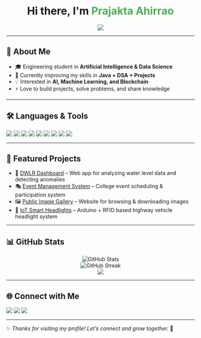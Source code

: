 <h1 align="center">Hi there, I'm <span style="color:#4CAF50;">Prajakta Ahirrao</span></h1>

<p align="center">
  <img src="https://img.shields.io/badge/💻%20Learning-Exploring%20Java%20%7C%20DSA%20%7C%20Web%20Dev-blueviolet?style=for-the-badge"/>
</p>

---


## 🚀 About Me  
- 🎓 Engineering student in **Artificial Intelligence & Data Science**  
- 🌱 Currently improving my skills in **Java + DSA + Projects**   
- 💡 Interested in **AI, Machine Learning, and Blockchain**  
- ⚡ Love to build projects, solve problems, and share knowledge  

---

## 🛠️ Languages & Tools  
<p>
  <img src="https://img.shields.io/badge/HTML5-E34F26?style=for-the-badge&logo=html5&logoColor=white"/>
  <img src="https://img.shields.io/badge/CSS3-1572B6?style=for-the-badge&logo=css3&logoColor=white"/>
  <img src="https://img.shields.io/badge/JavaScript-F7DF1E?style=for-the-badge&logo=javascript&logoColor=black"/>
  <img src="https://img.shields.io/badge/PHP-777BB4?style=for-the-badge&logo=php&logoColor=white"/>
  <img src="https://img.shields.io/badge/Java-ED8B00?style=for-the-badge&logo=openjdk&logoColor=white"/>
  <img src="https://img.shields.io/badge/C++-00599C?style=for-the-badge&logo=c%2B%2B&logoColor=white"/>
  <img src="https://img.shields.io/badge/C-00599C?style=for-the-badge&logo=c&logoColor=white"/>
  <img src="https://img.shields.io/badge/Python-3776AB?style=for-the-badge&logo=python&logoColor=white"/>
  <img src="https://img.shields.io/badge/MySQL-4479A1?style=for-the-badge&logo=mysql&logoColor=white"/>
</p>


---

## 📌 Featured Projects  
- 🌊 [DWLR Dashboard](#) – Web app for analyzing water level data and detecting anomalies  
- 🎭 [Event Management System](#) – College event scheduling & participation system  
- 🖼️ [Public Image Gallery](#) – Website for browsing & downloading images  
- 🚗 [IoT Smart Headlights](#) – Arduino + RFID based highway vehicle headlight system  

---

## 📊 GitHub Stats  
<p align="center">
  <img src="https://github-readme-stats.vercel.app/api?username=YOUR_USERNAME&show_icons=true&theme=tokyonight" alt="GitHub Stats" />
  <br/>
  <img src="https://github-readme-streak-stats.herokuapp.com/?user=YOUR_USERNAME&theme=tokyonight" alt="GitHub Streak"/>
  <br/>
  <img src="https://github-readme-stats.vercel.app/api/top-langs/?username=YOUR_USERNAME&layout=compact&theme=tokyonight"/>
</p>

---

## 🌐 Connect with Me  
<p>
  <a href="https://www.linkedin.com/in/prajktaahirrao/"><img src="https://img.shields.io/badge/LinkedIn-0A66C2?style=for-the-badge&logo=linkedin&logoColor=white"/></a>
  <a href="https://leetcode.com/u/prajkta_ahirrao/"><img src="https://img.shields.io/badge/LeetCode-FFA116?style=for-the-badge&logo=leetcode&logoColor=black"/></a>
  <a href="https://www.instagram.com/prajkta.ahirrao/"><img src="https://img.shields.io/badge/Instagram-E4405F?style=for-the-badge&logo=instagram&logoColor=white"/></a>
</p>

---

✨ *Thanks for visiting my profile! Let’s connect and grow together.* 🚀
